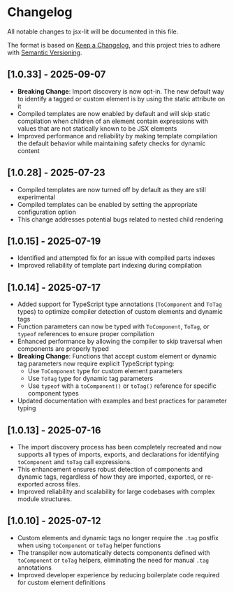 # Changelog

All notable changes to jsx-lit will be documented in this file.

The format is based on [Keep a Changelog](https://keepachangelog.com/en/1.0.0/),
and this project tries to adhere with [Semantic Versioning](https://semver.org/spec/v2.0.0.html).

## [1.0.33] - 2025-09-07

- **Breaking Change**: Import discovery is now opt-in. The new default way to identify a tagged or custom element is by using the static attribute on it
- Compiled templates are now enabled by default and will skip static compilation when children of an element contain expressions with values that are not statically known to be JSX elements
- Improved performance and reliability by making template compilation the default behavior while maintaining safety checks for dynamic content

## [1.0.28] - 2025-07-23

- Compiled templates are now turned off by default as they are still experimental
- Compiled templates can be enabled by setting the appropriate configuration option
- This change addresses potential bugs related to nested child rendering

## [1.0.15] - 2025-07-19

- Identified and attempted fix for an issue with compiled parts indexes
- Improved reliability of template part indexing during compilation

## [1.0.14] - 2025-07-17

- Added support for TypeScript type annotations (`ToComponent` and `ToTag` types) to optimize compiler detection of custom elements and dynamic tags
- Function parameters can now be typed with `ToComponent`, `ToTag`, or `typeof` references to ensure proper compilation
- Enhanced performance by allowing the compiler to skip traversal when components are properly typed
- **Breaking Change**: Functions that accept custom element or dynamic tag parameters now require explicit TypeScript typing:
  - Use `ToComponent` type for custom element parameters
  - Use `ToTag` type for dynamic tag parameters
  - Use `typeof` with a `toComponent()` or `toTag()` reference for specific component types
- Updated documentation with examples and best practices for parameter typing

## [1.0.13] - 2025-07-16

- The import discovery process has been completely recreated and now supports all types of imports, exports, and declarations for identifying `toComponent` and `toTag` call expressions.
- This enhancement ensures robust detection of components and dynamic tags, regardless of how they are imported, exported, or re-exported across files.
- Improved reliability and scalability for large codebases with complex module structures.

## [1.0.10] - 2025-07-12

- Custom elements and dynamic tags no longer require the `.tag` postfix when using `toComponent` or `toTag` helper functions
- The transpiler now automatically detects components defined with `toComponent` or `toTag` helpers, eliminating the need for manual `.tag` annotations
- Improved developer experience by reducing boilerplate code required for custom element definitions
